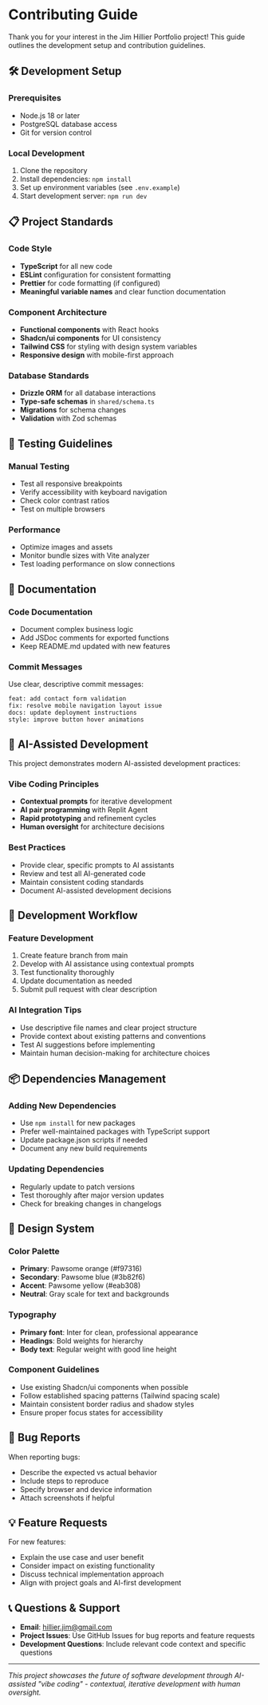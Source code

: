 # Contributing Guide

Thank you for your interest in the Jim Hillier Portfolio project! This guide outlines the development setup and contribution guidelines.

## 🛠️ Development Setup

### Prerequisites
- Node.js 18 or later
- PostgreSQL database access
- Git for version control

### Local Development
1. Clone the repository
2. Install dependencies: `npm install`
3. Set up environment variables (see `.env.example`)
4. Start development server: `npm run dev`

## 📋 Project Standards

### Code Style
- **TypeScript** for all new code
- **ESLint** configuration for consistent formatting
- **Prettier** for code formatting (if configured)
- **Meaningful variable names** and clear function documentation

### Component Architecture
- **Functional components** with React hooks
- **Shadcn/ui components** for UI consistency
- **Tailwind CSS** for styling with design system variables
- **Responsive design** with mobile-first approach

### Database Standards
- **Drizzle ORM** for all database interactions
- **Type-safe schemas** in `shared/schema.ts`
- **Migrations** for schema changes
- **Validation** with Zod schemas

## 🧪 Testing Guidelines

### Manual Testing
- Test all responsive breakpoints
- Verify accessibility with keyboard navigation
- Check color contrast ratios
- Test on multiple browsers

### Performance
- Optimize images and assets
- Monitor bundle sizes with Vite analyzer
- Test loading performance on slow connections

## 📝 Documentation

### Code Documentation
- Document complex business logic
- Add JSDoc comments for exported functions
- Keep README.md updated with new features

### Commit Messages
Use clear, descriptive commit messages:
```
feat: add contact form validation
fix: resolve mobile navigation layout issue
docs: update deployment instructions
style: improve button hover animations
```

## 🚀 AI-Assisted Development

This project demonstrates modern AI-assisted development practices:

### Vibe Coding Principles
- **Contextual prompts** for iterative development
- **AI pair programming** with Replit Agent
- **Rapid prototyping** and refinement cycles
- **Human oversight** for architecture decisions

### Best Practices
- Provide clear, specific prompts to AI assistants
- Review and test all AI-generated code
- Maintain consistent coding standards
- Document AI-assisted development decisions

## 🔄 Development Workflow

### Feature Development
1. Create feature branch from main
2. Develop with AI assistance using contextual prompts
3. Test functionality thoroughly
4. Update documentation as needed
5. Submit pull request with clear description

### AI Integration Tips
- Use descriptive file names and clear project structure
- Provide context about existing patterns and conventions
- Test AI suggestions before implementing
- Maintain human decision-making for architecture choices

## 📦 Dependencies Management

### Adding New Dependencies
- Use `npm install` for new packages
- Prefer well-maintained packages with TypeScript support
- Update package.json scripts if needed
- Document any new build requirements

### Updating Dependencies
- Regularly update to patch versions
- Test thoroughly after major version updates
- Check for breaking changes in changelogs

## 🎨 Design System

### Color Palette
- **Primary**: Pawsome orange (#f97316)
- **Secondary**: Pawsome blue (#3b82f6)
- **Accent**: Pawsome yellow (#eab308)
- **Neutral**: Gray scale for text and backgrounds

### Typography
- **Primary font**: Inter for clean, professional appearance
- **Headings**: Bold weights for hierarchy
- **Body text**: Regular weight with good line height

### Component Guidelines
- Use existing Shadcn/ui components when possible
- Follow established spacing patterns (Tailwind spacing scale)
- Maintain consistent border radius and shadow styles
- Ensure proper focus states for accessibility

## 🐛 Bug Reports

When reporting bugs:
- Describe the expected vs actual behavior
- Include steps to reproduce
- Specify browser and device information
- Attach screenshots if helpful

## 💡 Feature Requests

For new features:
- Explain the use case and user benefit
- Consider impact on existing functionality
- Discuss technical implementation approach
- Align with project goals and AI-first development

## 📞 Questions & Support

- **Email**: hillier.jim@gmail.com
- **Project Issues**: Use GitHub Issues for bug reports and feature requests
- **Development Questions**: Include relevant code context and specific questions

---

*This project showcases the future of software development through AI-assisted "vibe coding" - contextual, iterative development with human oversight.*